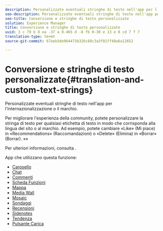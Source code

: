 ```yaml
---
description: Personalizzate eventuali stringhe di testo nell'app per l'internazionalizzazione o il marchio.
seo-description: Personalizzate eventuali stringhe di testo nell'app per l'internazionalizzazione o il marchio.
seo-title: Conversione e stringhe di testo personalizzate
solution: Experience Manager
title: Conversione e stringhe di testo personalizzate
uuid: 3 c 79 b 8 ea -37 a 0-465 d -8 fb 0-30 e 13 e 0 cd 7 f 7
translation-type: tm+mt
source-git-commit: 67aeb3de964473b326c88c3a3f81ff48a6a12652

---
```



# Conversione e stringhe di testo personalizzate{#translation-and-custom-text-strings}

Personalizzate eventuali stringhe di testo nell&#39;app per l&#39;internazionalizzazione o il marchio.

Per migliorare l&#39;esperienza della community, potete personalizzare la stringa di testo per qualsiasi etichetta di testo in modo che corrisponda alla lingua del sito o al marchio. Ad esempio, potete cambiare «Like» (Mi piace) in «Recommendations» (Raccomandazioni) o «Delete» (Elimina) in «Borrar» (Borrar). »»

Per ulteriori informazioni, consulta [](../c-settings-other/c-translation-sets/c-translation-sets.md#c_translation_sets).

App che utilizzano questa funzione:

* [Carosello](../c-about-apps/c-carousel-app/c-carousel-app.md#c_carousel_app)
* [Chat](../c-about-apps/c-chat-app/c-chat-app.md#c_chat_app)
* [Commenti](/help/using/c-about-apps/c-comments/c-comments.md)
* [Scheda Funzioni](../c-about-apps/c-feature-card-app/c-feature-card-app.md#c_feature_card_app)
* [Mappa](../c-about-apps/c-map-app/c-map-app.md#c_map_app)
* [Media Wall](../c-about-apps/c-media-wall-app/c-media-wall-app.md#c_media_wall_app)
* [Mosaic](../c-about-apps/c-mosaic-app/c-mosaic-app.md#c_mosaic_app)
* [Sondaggi](../c-about-apps/c-polls-app/c-polls-app.md#c_polls_app)
* [Recensioni](../c-about-apps/c-reviews-app/c-reviews-app.md#c_reviews_app)
* [Sidenotes](../c-about-apps/c-sidenotes-app/c-sidenotes-app.md#c_sidenotes_app)
* [Tendenza](../c-about-apps/c-trending-app/c-trending-app.md#c_trending_app)
* [Pulsante Carica](../c-about-apps/c-upload-button-app/c-upload-button-app.md#c_upload_button_app)

